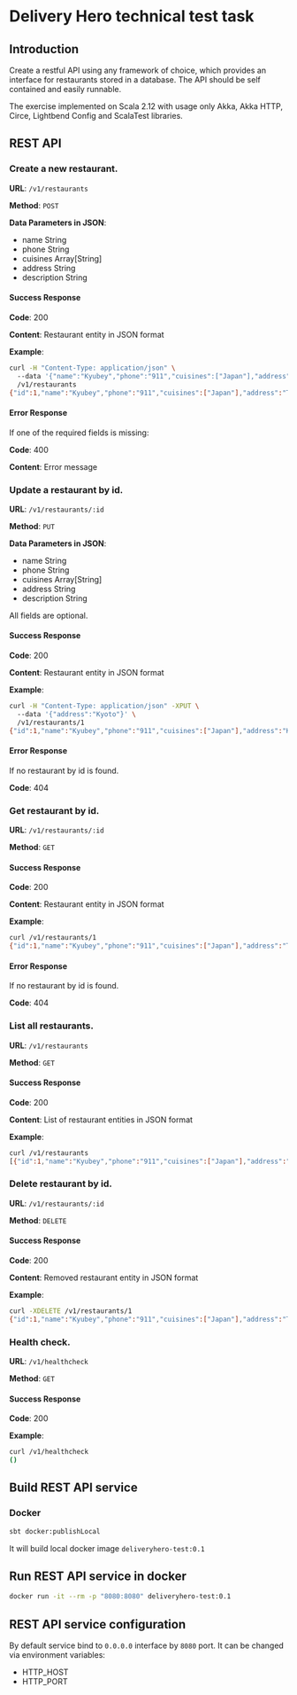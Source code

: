 # Delivery Hero technical test task

## Introduction
Create a restful API using any framework of choice, which provides an interface for restaurants stored in a database. 
The API should be self contained and easily runnable.

The exercise implemented on Scala 2.12 with usage only Akka, Akka HTTP, Circe, Lightbend Config and ScalaTest libraries. 

## REST API

### Create a new restaurant. 

**URL**:   `/v1/restaurants`

**Method**: `POST`

**Data Parameters in JSON**:

  * name String 
  * phone String
  * cuisines Array[String]
  * address String 
  * description String
  
#### Success Response

**Code**: 200

**Content**: Restaurant entity in JSON format

**Example**:

```bash
curl -H "Content-Type: application/json" \ 
  --data '{"name":"Kyubey","phone":"911","cuisines":["Japan"],"address":"Tokio","description":"The best!"}' \ 
  /v1/restaurants
{"id":1,"name":"Kyubey","phone":"911","cuisines":["Japan"],"address":"Tokio","description":"The best!"}
```

#### Error Response

If one of the required fields is missing:
  
**Code**: 400

**Content**: Error message

### Update a restaurant by id. 

**URL**:   `/v1/restaurants/:id`

**Method**: `PUT`

**Data Parameters in JSON**:

  * name String 
  * phone String
  * cuisines Array[String]
  * address String 
  * description String
  
All fields are optional.  
  
#### Success Response

**Code**: 200

**Content**: Restaurant entity in JSON format

**Example**:

```bash
curl -H "Content-Type: application/json" -XPUT \ 
  --data '{"address":"Kyoto"}' \ 
  /v1/restaurants/1
{"id":1,"name":"Kyubey","phone":"911","cuisines":["Japan"],"address":"Kyoto","description":"The best!"}
```

#### Error Response
If no restaurant by id is found.

**Code**: 404

### Get restaurant by id. 

**URL**:   `/v1/restaurants/:id`

**Method**: `GET`

#### Success Response

**Code**: 200

**Content**: Restaurant entity in JSON format

**Example**:

```bash
curl /v1/restaurants/1
{"id":1,"name":"Kyubey","phone":"911","cuisines":["Japan"],"address":"Tokio","description":"The best!"}
```

#### Error Response
If no restaurant by id is found.

**Code**: 404

### List all restaurants. 

**URL**:   `/v1/restaurants`

**Method**: `GET`

#### Success Response

**Code**: 200

**Content**: List of restaurant entities in JSON format

**Example**:

```bash
curl /v1/restaurants
[{"id":1,"name":"Kyubey","phone":"911","cuisines":["Japan"],"address":"Tokio","description":"The best!"}]
```

### Delete restaurant by id. 

**URL**:   `/v1/restaurants/:id`

**Method**: `DELETE`

#### Success Response

**Code**: 200

**Content**: Removed restaurant entity in JSON format

**Example**:

```bash
curl -XDELETE /v1/restaurants/1
{"id":1,"name":"Kyubey","phone":"911","cuisines":["Japan"],"address":"Tokio","description":"The best!"}
```

### Health check. 

**URL**:   `/v1/healthcheck`

**Method**: `GET`

#### Success Response

**Code**: 200

**Example**:

```bash
curl /v1/healthcheck
()
```
  
## Build REST API service
### Docker

```bash
sbt docker:publishLocal
```

It will build local docker image `deliveryhero-test:0.1`

## Run REST API service in docker 
```bash
docker run -it --rm -p "8080:8080" deliveryhero-test:0.1
```

## REST API service configuration

By default service bind to `0.0.0.0` interface by `8080` port. It can be changed via environment variables:

* HTTP_HOST
* HTTP_PORT 
